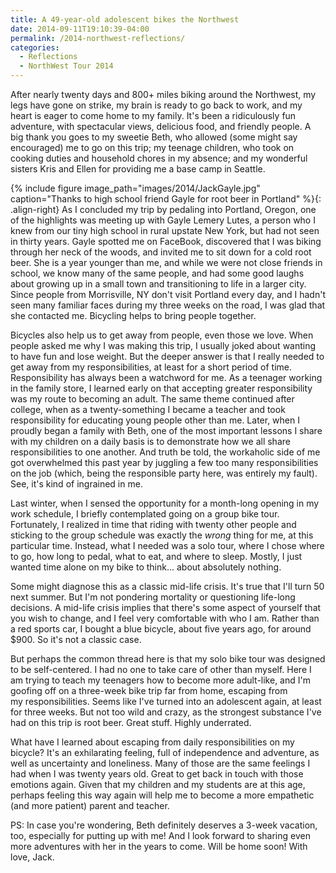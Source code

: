 ```yaml
---
title: A 49-year-old adolescent bikes the Northwest
date: 2014-09-11T19:10:39-04:00
permalink: /2014-northwest-reflections/
categories:
  - Reflections
  - NorthWest Tour 2014
---
```

After nearly twenty days and 800+ miles biking around the Northwest, my legs have gone on strike, my brain is ready to go back to work, and my heart is eager to come home to my family. It's been a ridiculously fun adventure, with spectacular views, delicious food, and friendly people. A big thank you goes to my sweetie Beth, who allowed (some might say encouraged) me to go on this trip; my teenage children, who took on cooking duties and household chores in my absence; and my wonderful sisters Kris and Ellen for providing me a base camp in Seattle.

{% include figure image_path="images/2014/JackGayle.jpg" caption="Thanks to high school friend Gayle for root beer in Portland" %}{: .align-right}
As I concluded my trip by pedaling into Portland, Oregon, one of the highlights was meeting up with Gayle Lemery Lutes, a person who I knew from our tiny high school in rural upstate New York, but had not seen in thirty years. Gayle spotted me on FaceBook, discovered that I was biking through her neck of the woods, and invited me to sit down for a cold root beer. She is a year younger than me, and while we were not close friends in school, we know many of the same people, and had some good laughs about growing up in a small town and transitioning to life in a larger city. Since people from Morrisville, NY don't visit Portland every day, and I hadn't seen many familiar faces during my three weeks on the road, I was glad that she contacted me. Bicycling helps to bring people together.

Bicycles also help us to get away from people, even those we love. When people asked me why I was making this trip, I usually joked about wanting to have fun and lose weight. But the deeper answer is that I really needed to get away from my responsibilities, at least for a short period of time. Responsibility has always been a watchword for me. As a teenager working in the family store, I learned early on that accepting greater responsibility was my route to becoming an adult. The same theme continued after college, when as a twenty-something I became a teacher and took responsibility for educating young people other than me. Later, when I proudly began a family with Beth, one of the most important lessons I share with my children on a daily basis is to demonstrate how we all share responsibilities to one another. And truth be told, the workaholic side of me got overwhelmed this past year by juggling a few too many responsibilities on the job (which, being the responsible party here, was entirely my fault). See, it's kind of ingrained in me.

Last winter, when I sensed the opportunity for a month-long opening in my work schedule, I briefly contemplated going on a group bike tour. Fortunately, I realized in time that riding with twenty other people and sticking to the group schedule was exactly the _wrong_ thing for me, at this particular time. Instead, what I needed was a solo tour, where I chose where to go, how long to pedal, what to eat, and where to sleep. Mostly, I just wanted time alone on my bike to think... about absolutely nothing.

Some might diagnose this as a classic mid-life crisis. It's true that I'll turn 50 next summer. But I'm not pondering mortality or questioning life-long decisions. A mid-life crisis implies that there's some aspect of yourself that you wish to change, and I feel very comfortable with who I am. Rather than a red sports car, I bought a blue bicycle, about five years ago, for around $900. So it's not a classic case.

But perhaps the common thread here is that my solo bike tour was designed to be self-centered. I had no one to take care of other than myself. Here I am trying to teach my teenagers how to become more adult-like, and I'm goofing off on a three-week bike trip far from home, escaping from my responsibilities. Seems like I've turned into an adolescent again, at least for three weeks. But not too wild and crazy, as the strongest substance I've had on this trip is root beer. Great stuff. Highly underrated.

What have I learned about escaping from daily responsibilities on my bicycle? It's an exhilarating feeling, full of independence and adventure, as well as uncertainty and loneliness. Many of those are the same feelings I had when I was twenty years old. Great to get back in touch with those emotions again. Given that my children and my students are at this age, perhaps feeling this way again will help me to become a more empathetic (and more patient) parent and teacher.

PS: In case you're wondering, Beth definitely deserves a 3-week vacation, too, especially for putting up with me! And I look forward to sharing even more adventures with her in the years to come. Will be home soon! With love, Jack.
